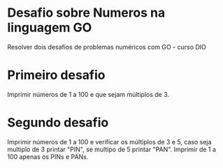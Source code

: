# Desafio sobre Numeros na linguagem GO
Resolver dois desafios de problemas numéricos com GO - curso DIO

# Primeiro desafio
Imprimir números de 1 a 100 e que sejam múltiplos de 3.

# Segundo desafio
Imprimir números de 1 a 100 e verificar os múltiplos de 3 e 5, caso seja multiplo de 3 printar "PIN", se multipo de 5 printar "PAN".
Imprimir de 1 a 100 apenas os PINs e PANs.
